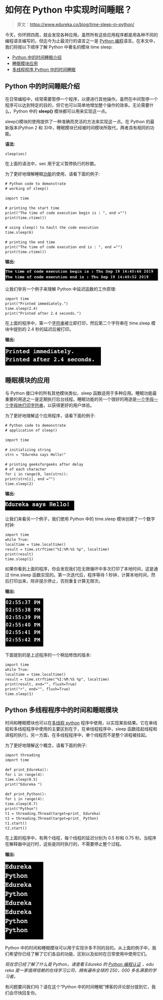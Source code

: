 # 如何在 Python 中实现时间睡眠？

> 原文：<https://www.edureka.co/blog/time-sleep-in-python/>

今天，你环顾四周，就会发现各种应用。虽然所有这些应用程序都是用各种不同的编程语言编写的，但迄今为止最流行的语言之一是 [Python 编程](https://www.edureka.co/blog/python-programming-language)语言。在本文中，我们将按以下顺序了解 Python 中著名的模块 time sleep:

*   [Python 中的时间睡眠介绍](#timesleep)
*   [睡眠模块应用](#application)
*   [多线程程序 Python 中的时间睡眠](#multithread)

## **Python 中的时间睡眠介绍**

在日常编程中，经常需要暂停一个程序，以便进行其他操作。虽然在中间暂停一个程序可以达到特定的目的，但它也可以简单地增加整个操作的效率。无论需要什么，Python 中的 **sleep()** 模块都可以用来实现这一点。

sleep()模块的使用提供了一种准确而灵活的方法来实现这一点。在 Python 的最新版本(Python 2 和 3)中，睡眠模块已经被时间模块所取代，两者具有相同的功能。

**语法:**

```
sleep(sec)
```

在上面的语法中，sec 用于定义暂停执行的秒数。

为了更好地理解睡眠[功能](https://www.edureka.co/blog/python-functions)的使用，请看下面的例子:

```
# Python code to demonstrate
# working of sleep()

import time

# printing the start time
print("The time of code execution begin is : ", end ="")
print(time.ctime())

# using sleep() to hault the code execution
time.sleep(6)

# printing the end time
print("The time of code execution end is : ", end ="")
print(time.ctime())
```

**输出:**

![Output 1 - time sleep in python - edureka](img/b99e210bbd3ccd5b1dda6cc2f716172b.png)

让我们举另一个例子来理解 Python 中延迟函数的工作原理:

```
import time
print("Printed immediately.")
time.sleep(2.4)
print("Printed after 2.4 seconds.")
```

在上面的程序中，第一个[字符串](https://www.edureka.co/blog/python-string-concatenation/)被立即打印，然后第二个字符串在 time.sleep 模块中提到的 2.4 秒的延迟后被打印。

**输出:**

![Output 2 - time sleep in python - edureka](img/bed575fc633c390c1147ca15cac56636.png)

## **睡眠模块的应用**

与 Python 接口中的所有其他模块类似，sleep 函数适用于多种应用。睡眠功能最重要的用途之一是定期执行后台线程。睡眠功能的另一个很好的用途是[一个字母一个字母地打印字符串](https://www.edureka.co/blog/strings-in-python)，以获得更好的用户体验。

为了更好地理解这个应用程序，请看下面的例子:

```
# Python code to demonstrate
# application of sleep()

import time

# initializing string
strn = "Edureka says Hello!"

# printing geeksforgeeks after delay
# of each character
for i in range(0, len(strn)):
print(strn[i], end ="")
time.sleep(2)
```

**输出:**

![](img/329fb043f1831a238a1b83066ffdf2bf.png)

让我们来看另一个例子，我们使用 Python 中的 time.sleep 模块创建了一个数字时钟:

```
import time
while True:
localtime = time.localtime()
result = time.strftime("%I:%M:%S %p", localtime)
print(result)
time.sleep(1)
```

如果你看到上面的程序，你会发现我们在无限循环中多次打印了本地时间，这是通过 time.sleep 函数实现的。第一次迭代后，程序等待 1 秒钟，计算本地时间，然后打印出来，除非提示停止，否则重复计算无限次。

**输出:**

![](img/cb518d3365d116481050d4531ed6bfba.png)

下面提到的是上述程序的一个稍加修改的版本:

```
import time
while True:
localtime = time.localtime()
result = time.strftime("%I:%M:%S %p", localtime)
print(result, end="", flush=True)
print("r", end="", flush=True)
time.sleep(1)
```

## **Python 多线程程序中的时间和睡眠模块**

时间和睡眠模块也可以在[多线程 python](https://www.edureka.co/blog/what-is-mutithreading/) 程序中使用，以实现某些结果。它在单线程和多线程程序中使用的主要区别在于，在单线程程序中，sleep 函数挂起线程和进程的执行。另一方面，在多线程程序中，单个线程而不是整个进程被挂起。

为了更好地理解这个概念，请看下面的例子:

```
import threading
import time

def print_Edureka():
for i in range(4):
time.sleep(0.5)
print("Edureka ")

def print_Python():
for i in range(4):
time.sleep(0.7)
print("Python")
t1 = threading.Thread(target=print_ Edureka)
t2 = threading.Thread(target=print_ Python)
t1.start()
t2.start()
```

在上面的程序中，有两个线程，每个线程的延迟分别为 0.5 秒和 0.75 秒。当程序在解释器中运行时，这些是同时执行的，不需要停止整个过程。

**输出:**

![](img/eaa82075a8660129ac1363f96d590b3e.png)

Python 中的时间和睡眠模块可以用于实现许多不同的目的。从上面的例子中，我们希望你已经了解了它们各自的功能、区别以及如何在日常使用中使用它们。

*现在您已经了解了什么是 Python，请查看 Edureka 的 [Python 编程认证](https://www.edureka.co/python-programming-certification-training)* *，edu reka 是一家值得信赖的在线学习公司，拥有遍布全球的 250，000 多名满意的学习者。*

有问题要问我们吗？请在这个“Python 中的时间睡眠”博客的评论部分提到它，我们会尽快回复你。